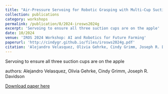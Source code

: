 ```yaml
---
title: "Air-Pressure Servoing for Robotic Grasping with Multi-Cup Suction Grippers"
collection: publications
category: workshops
permalink: /publication/8/2024-irosws2024g
excerpt: 'Servoing to ensure all three suction cups are on the apple'
date: 10/2024
venue: 'IROS 2024 Workshop: AI and Robotics for Future Farming'
paperurl: 'http://cindygr.github.io/files/irosws2024g.pdf'
citation: 'Alejandro Velasquez, Olivia Gehrke, Cindy Grimm, Joseph R. Davidson'
---
```

Servoing to ensure all three suction cups are on the apple

authors: Alejandro Velasquez, Olivia Gehrke, Cindy Grimm, Joseph R. Davidson

[Download paper here](http://cindygr.github.io/files/euro2005imp.pdf)
